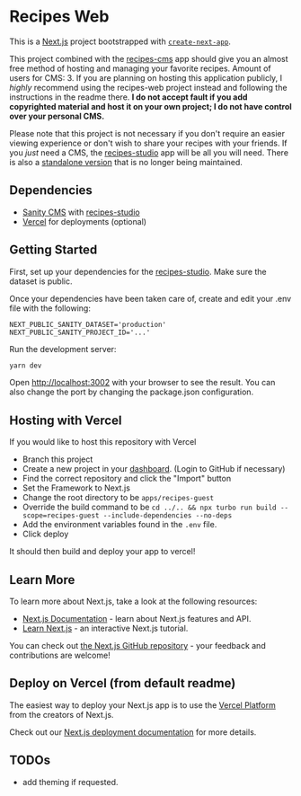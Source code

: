 # Recipes Web

This is a [Next.js](https://nextjs.org/) project bootstrapped with [`create-next-app`](https://github.com/vercel/next.js/tree/canary/packages/create-next-app).

This project combined with the [recipes-cms](https://github.com/AJax2012/gardner-web-tech/tree/main/apps/recipes-cms) app should give you an almost free method of hosting and managing your favorite recipes. Amount of users for CMS: 3. If you are planning on hosting this application publicly, I _highly_ recommend using the recipes-web project instead and following the instructions in the readme there. **I do not accept fault if you add copyrighted material and host it on your own project; I do not have control over your personal CMS.**

Please note that this project is not necessary if you don't require an easier viewing experience or don't wish to share your recipes with your friends. If you _just_ need a CMS, the [recipes-studio](https://github.com/AJax2012/gardner-web-tech/tree/main/apps/recipes-cms) app will be all you will need. There is also a [standalone version](https://github.com/ajax2012/recipes-studio) that is no longer being maintained.

## Dependencies

- [Sanity CMS](https://sanity.io) with [recipes-studio](https://github.com/AJax2012/gardner-web-tech/tree/main/apps/recipes-cms)
- [Vercel](https://vercel.com) for deployments (optional)

## Getting Started

First, set up your dependencies for the [recipes-studio](https://github.com/AJax2012/gardner-web-tech/tree/main/apps/recipes-cms). Make sure the dataset is public.

Once your dependencies have been taken care of, create and edit your .env file with the following:

```env
NEXT_PUBLIC_SANITY_DATASET='production'
NEXT_PUBLIC_SANITY_PROJECT_ID='...'
```

Run the development server:

```bash
yarn dev
```

Open [http://localhost:3002](http://localhost:3002) with your browser to see the result. You can also change the port by changing the package.json configuration.

## Hosting with Vercel

If you would like to host this repository with Vercel

- Branch this project
- Create a new project in your [dashboard](https://vercel.com/dashboard). (Login to GitHub if necessary)
- Find the correct repository and click the "Import" button
- Set the Framework to Next.js
- Change the root directory to be `apps/recipes-guest`
- Override the build command to be `cd ../.. && npx turbo run build --scope=recipes-guest --include-dependencies --no-deps`
- Add the environment variables found in the `.env` file.
- Click deploy

It should then build and deploy your app to vercel!

## Learn More

To learn more about Next.js, take a look at the following resources:

- [Next.js Documentation](https://nextjs.org/docs) - learn about Next.js features and API.
- [Learn Next.js](https://nextjs.org/learn) - an interactive Next.js tutorial.

You can check out [the Next.js GitHub repository](https://github.com/vercel/next.js/) - your feedback and contributions are welcome!

## Deploy on Vercel (from default readme)

The easiest way to deploy your Next.js app is to use the [Vercel Platform](https://vercel.com/new?utm_medium=default-template&filter=next.js&utm_source=create-next-app&utm_campaign=create-next-app-readme) from the creators of Next.js.

Check out our [Next.js deployment documentation](https://nextjs.org/docs/deployment) for more details.

## TODOs

- add theming if requested.
